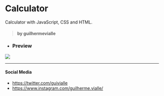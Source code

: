 # Calculator
Calculator with JavaScript, CSS and HTML.

> #### by guilhermevialle

- ### Preview


![](./Screenshots/capture.png)

------------

#### Social Media

- https://twitter.com/guivialle
- https://www.instagram.com/guilherme.vialle/

